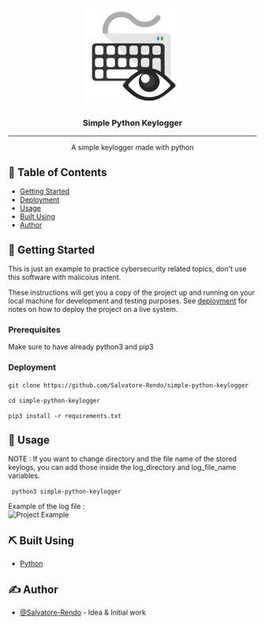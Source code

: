 <p align="center">
 <img width=200px height=200px src="src/keylogger.png" alt="Project logo"></a>
</p>

<h3 align="center">Simple Python Keylogger</h3>

---

<p align="center"> A simple keylogger made with python
    <br> 
</p>

## 📝 Table of Contents
- [Getting Started](#getting_started)
- [Deployment](#deployment)
- [Usage](#usage)
- [Built Using](#built_using)
- [Author](#authors)

## 🏁 Getting Started <a name = "getting_started"></a>

This is just an example to practice cybersecurity related topics, don't use this software with malicoius intent.

These instructions will get you a copy of the project up and running on your local machine for development and testing purposes. See [deployment](#deployment) for notes on how to deploy the project on a live system.

### Prerequisites

Make sure to have already python3 and pip3

### Deployment <a name="deployment"></a>

``` git clone https://github.com/Salvatore-Rendo/simple-python-keylogger ```

``` cd simple-python-keylogger ```

``` pip3 install -r requirements.txt ```

## 🎈 Usage <a name="usage"></a>

 NOTE : If you want to change directory and the file name of the stored keylogs, you can add those inside the log_directory and log_file_name variables.

``` python3 simple-python-keylogger```

Example of the log file :
<br>
<img  src="src/example.png" alt="Project Example"></a>

## ⛏️ Built Using <a name = "built_using"></a>

- [Python](https://www.python.org/)

## ✍️ Author <a name = "authors"></a>

- [@Salvatore-Rendo](https://github.com/Salvatore-Rendo) - Idea & Initial work
